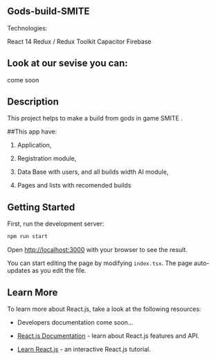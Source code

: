 ## Gods-build-SMITE

Technologies:

React 14
Redux / Redux Toolkit
Capacitor
Firebase

## Look at our sevise you can:

come soon

## Description

This project helps to make a build from gods in game SMITE .

##This app have:

1. Application,

2. Registration module,

4. Data Base with users, and all builds width AI module,

5. Pages and lists with recomended builds


## Getting Started

First, run the development server:

```bash
npm run start
```

Open [http://localhost:3000](http://localhost:3000) with your browser to see the result.

You can start editing the page by modifying `index.tsx`. The page auto-updates as you edit the file.

## Learn More

To learn more about React.js, take a look at the following resources:

- Developers documentation come soon...

- [React.js Documentation](https://reactjs.org) - learn about React.js features and API.
- [Learn React.js](https://reactjs.org/tutorial/tutorial.html) - an interactive React.js tutorial.


